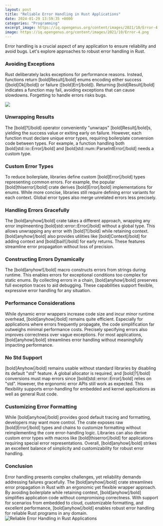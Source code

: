 ```yaml
---
layout: post
title: "Reliable Error Handling in Rust Applications"
date: 2024-01-29 13:59:35 +0000
categories: "Programming"
excerpt_image: https://iq.opengenus.org/content/images/2021/10/Error-4.png
image: https://iq.opengenus.org/content/images/2021/10/Error-4.png
---
```


Error handling is a crucial aspect of any application to ensure reliability and avoid bugs. Let's explore approaches to robust error handling in Rust.
### Avoiding Exceptions
Rust deliberately lacks exceptions for performance reasons. Instead, functions return [bold]Result[/bold] enums encoding either success ([bold]Ok[/bold]) or failure ([bold]Err[/bold]). Returning [bold]Result[/bold] indicates a function may fail, avoiding exceptions that can cause slowdowns. Forgetting to handle errors risks bugs.

![](https://i.ytimg.com/vi/wM6o70NAWUI/maxresdefault.jpg)
### Unwrapping Results
The [bold]?[/bold] operator conveniently "unwraps" [bold]Result[/bold]s, yielding the success value or exiting early on failure. However, each function must declare unique error types, requiring boilerplate conversion code between types. For example, a function handling both [bold]std::io::Error[/bold] and [bold]std::num::ParseIntError[/bold] needs a custom type.
### Custom Error Types
To reduce boilerplate, libraries define custom [bold]Error[/bold] types representing common errors. For example, the popular [bold]thiserror[/bold] crate derives [bold]Error[/bold] implementations for enums. While more concise, libraries still require defining error variants for each context. Global error types also merge unrelated errors less precisely.
### Handling Errors Gracefully  
The [bold]anyhow[/bold] crate takes a different approach, wrapping any error implmeenting [bold]std::error::Error[/bold] without a global type. This allows unwrapping any error with [bold]?[/bold] while retaining context. [bold]anyhow[/bold] also provides utilities like [bold]Context[/bold] for adding context and [bold]bail![/bold] for early returns. These features streamline error propagation without loss of precision.
### Constructing Errors Dynamically 
The [bold]anyhow![/bold] macro constructs errors from strings during runtime. This enables errors for exceptional conditions too complex for static enums. By collecting errors in a chain, [bold]anyhow[/bold] preserves full exception traces to aid debugging. These capabilities support flexible, expressive error handling for any situation.
### Performance Considerations
While dynamic error wrappers increase code size and incur minor runtime overhead, [bold]anyhow[/bold] remains quite efficient. Especially for applications where errors frequently propagate, the code simplification far outweighs minimal performance costs. Precisely specifying errors also improves correctness over vague exceptions. For most applications, [bold]anyhow[/bold] streamlines error handling without meaningfully impacting performance.
### No Std Support
[bold]Anyhow[/bold] remains usable without standard libraries by disabling its default "std" feature. A global allocator is required, and [bold]?[/bold] conversions must map errors since [bold]std::error::Error[/bold] relies on "std". However, the ergonomic error APIs still work as expected. This flexibility supports error-handling for embedded and kernel applications as well as general Rust code.
### Customizing Error Formatting
While [bold]anyhow[/bold] provides good default tracing and formatting, developers may want more control. The crate exposes raw [bold]Error[/bold] types and chains to customize formatting without reimplementing the core error-handling logic. Libraries can also derive custom error types with macros like [bold]thiserror[/bold] for applications requiring special error representations. Overall, [bold]anyhow[/bold] strikes an excellent balance of simplicity and customizability for robust error handling.
### Conclusion
Error handling presents complex challenges, yet reliability demands addressing failures gracefully. The [bold]anyhow[/bold] crate streamlines error propagation in Rust with an ergonomic yet flexible wrapper approach. By avoiding boilerplate while retaining context, [bold]anyhow[/bold] simplifies application code without compromising correctness. With support for scenarios from embedded to cloud, customizable formatting, and excellent performance, [bold]anyhow[/bold] enables robust error handling for reliable Rust programs in any domain.
![Reliable Error Handling in Rust Applications](https://iq.opengenus.org/content/images/2021/10/Error-4.png)